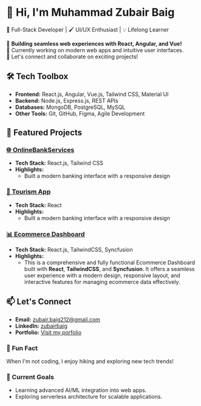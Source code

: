 # 👋 Hi, I'm Muhammad Zubair Baig  
🚀 Full-Stack Developer | 🖌️ UI/UX Enthusiast | 💡 Lifelong Learner  

🎯 **Building seamless web experiences with React, Angular, and Vue!**  
🌱 Currently working on modern web apps and intuitive user interfaces.  
💬 Let's connect and collaborate on exciting projects!


## 🛠️ Tech Toolbox  
- **Frontend:** React.js, Angular, Vue.js, Tailwind CSS, Material UI  
- **Backend:** Node.js, Express.js, REST APIs  
- **Databases:** MongoDB, PostgreSQL, MySQL  
- **Other Tools:** Git, GitHub, Figma, Agile Development  


## 💼 Featured Projects  

### [🌐 OnlineBankServices](https://github.com/muhammadzubairbaig/online-banking-service)  
- **Tech Stack:** React.js, Tailwind CSS  
- **Highlights:**  
   - Built a modern banking interface with a responsive design  

### [📱 Tourism App](https://github.com/muhammadzubairbaig/safar-ui-ux)  
- **Tech Stack:** React 
- **Highlights:**  
    - Built a modern banking interface with a responsive design   

### [📊 Ecommerce Dashboard](https://github.com/muhammadzubairbaig/ecommerce-dashboard)  
- **Tech Stack:** React.js, TailwindCSS, Syncfusion
- **Highlights:**  
   - This is a comprehensive and fully functional Ecommerce Dashboard built with **React**, **TailwindCSS**, and **Syncfusion**. It offers a seamless user experience with a modern design, responsive layout, and interactive features for managing ecommerce data effectively.

## 📫 Let's Connect  
- **Email:** [zubair.baig212@gmail.com](mailto:zubair.baig212@gmail.com)  
- **LinkedIn:** [zubairbaig](https://linkedin.com/in/muhammadzubairbaig)  
- **Portfolio:** [Visit my porfolio](https://muhammadzubairbaig.netlify.app/)  

### 🌟 Fun Fact  
When I'm not coding, I enjoy hiking and exploring new tech trends!  

### 🎯 Current Goals  
- Learning advanced AI/ML integration into web apps.  
- Exploring serverless architecture for scalable applications.  

